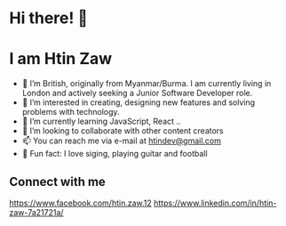 # Hi there! 👋
# I am Htin Zaw

- 🤝 I’m British, originally from Myanmar/Burma. I am currently living in London and actively seeking a Junior Software Developer role.
- 👀 I’m interested in creating, designing new features and solving problems with technology.
- 🌱 I’m currently learning JavaScript, React ..
- 💞️ I’m looking to collaborate with other content creators
- 📫 You can reach me via e-mail at htindev@gmail.com
- 🐥 Fun fact: I love siging, playing guitar and football

## Connect with me

https://www.facebook.com/htin.zaw.12
https://www.linkedin.com/in/htin-zaw-7a21721a/

<!---
htinz/htinz is a ✨ special ✨ repository because its `README.md` (this file) appears on your GitHub profile.
You can click the Preview link to take a look at your changes.
--->
